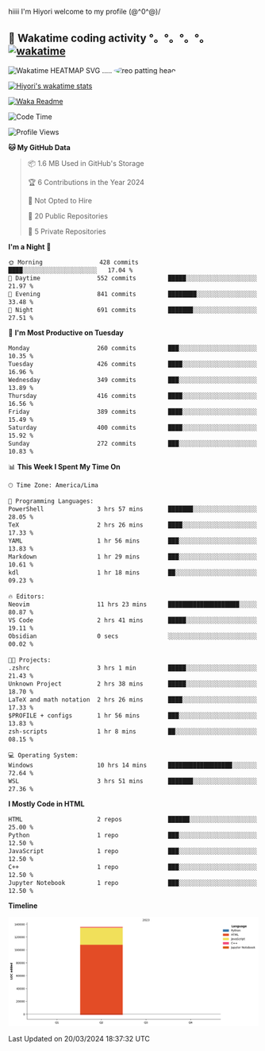 hiiii I'm Hiyori welcome to my profile \(@^0^@)/

## 🦄 Wakatime coding activity °。°。°。°。[![wakatime](https://wakatime.com/badge/user/49dba2c5-26e1-43a7-9d07-e0f8613d1227.svg)](https://wakatime.com/@49dba2c5-26e1-43a7-9d07-e0f8613d1227) 
<img src="https://wakatime.com/share/@ziajoriii7/ef87015d-57e0-4afb-bb56-1a99a24ea312.svg" width="600" alt="Wakatime HEATMAP SVG"/> ..... <img src="https://i.postimg.cc/RFM2CQFY/reo-patting.webp" alt="reo patting head" width="200" style="border-radius: 50%;">

 [![Hiyori's wakatime stats](https://github-readme-stats.vercel.app/api/wakatime?username=ziajoriii7&theme=buefy&range=last_year&is_including_today=true&layout=compact&hide=markdown)](https://github.com/anuraghazra/github-readme-stats)
 

[![Waka Readme](https://github.com/hiyorijl/hiyorijl/actions/workflows/Waka%20Readme.yml/badge.svg)](https://github.com/hiyorijl/hiyorijl/actions/workflows/Waka%20Readme.yml)

<!--START_SECTION:waka-->
![Code Time](http://img.shields.io/badge/Code%20Time-743%20hrs%2025%20mins-blue)

![Profile Views](http://img.shields.io/badge/Profile%20Views-0-blue)

**🐱 My GitHub Data** 

> 📦 1.6 MB Used in GitHub's Storage 
 > 
> 🏆 6 Contributions in the Year 2024
 > 
> 🚫 Not Opted to Hire
 > 
> 📜 20 Public Repositories 
 > 
> 🔑 5 Private Repositories 
 > 
**I'm a Night 🦉** 

```text
🌞 Morning                428 commits         ████░░░░░░░░░░░░░░░░░░░░░   17.04 % 
🌆 Daytime                552 commits         █████░░░░░░░░░░░░░░░░░░░░   21.97 % 
🌃 Evening                841 commits         ████████░░░░░░░░░░░░░░░░░   33.48 % 
🌙 Night                  691 commits         ███████░░░░░░░░░░░░░░░░░░   27.51 % 
```
📅 **I'm Most Productive on Tuesday** 

```text
Monday                   260 commits         ███░░░░░░░░░░░░░░░░░░░░░░   10.35 % 
Tuesday                  426 commits         ████░░░░░░░░░░░░░░░░░░░░░   16.96 % 
Wednesday                349 commits         ███░░░░░░░░░░░░░░░░░░░░░░   13.89 % 
Thursday                 416 commits         ████░░░░░░░░░░░░░░░░░░░░░   16.56 % 
Friday                   389 commits         ████░░░░░░░░░░░░░░░░░░░░░   15.49 % 
Saturday                 400 commits         ████░░░░░░░░░░░░░░░░░░░░░   15.92 % 
Sunday                   272 commits         ███░░░░░░░░░░░░░░░░░░░░░░   10.83 % 
```


📊 **This Week I Spent My Time On** 

```text
🕑︎ Time Zone: America/Lima

💬 Programming Languages: 
PowerShell               3 hrs 57 mins       ███████░░░░░░░░░░░░░░░░░░   28.05 % 
TeX                      2 hrs 26 mins       ████░░░░░░░░░░░░░░░░░░░░░   17.33 % 
YAML                     1 hr 56 mins        ███░░░░░░░░░░░░░░░░░░░░░░   13.83 % 
Markdown                 1 hr 29 mins        ███░░░░░░░░░░░░░░░░░░░░░░   10.61 % 
kdl                      1 hr 18 mins        ██░░░░░░░░░░░░░░░░░░░░░░░   09.23 % 

🔥 Editors: 
Neovim                   11 hrs 23 mins      ████████████████████░░░░░   80.87 % 
VS Code                  2 hrs 41 mins       █████░░░░░░░░░░░░░░░░░░░░   19.11 % 
Obsidian                 0 secs              ░░░░░░░░░░░░░░░░░░░░░░░░░   00.02 % 

🐱‍💻 Projects: 
.zshrc                   3 hrs 1 min         █████░░░░░░░░░░░░░░░░░░░░   21.43 % 
Unknown Project          2 hrs 38 mins       █████░░░░░░░░░░░░░░░░░░░░   18.70 % 
LaTeX and math notation  2 hrs 26 mins       ████░░░░░░░░░░░░░░░░░░░░░   17.33 % 
$PROFILE + configs       1 hr 56 mins        ███░░░░░░░░░░░░░░░░░░░░░░   13.83 % 
zsh-scripts              1 hr 8 mins         ██░░░░░░░░░░░░░░░░░░░░░░░   08.15 % 

💻 Operating System: 
Windows                  10 hrs 14 mins      ██████████████████░░░░░░░   72.64 % 
WSL                      3 hrs 51 mins       ███████░░░░░░░░░░░░░░░░░░   27.36 % 
```

**I Mostly Code in HTML** 

```text
HTML                     2 repos             ██████░░░░░░░░░░░░░░░░░░░   25.00 % 
Python                   1 repo              ███░░░░░░░░░░░░░░░░░░░░░░   12.50 % 
JavaScript               1 repo              ███░░░░░░░░░░░░░░░░░░░░░░   12.50 % 
C++                      1 repo              ███░░░░░░░░░░░░░░░░░░░░░░   12.50 % 
Jupyter Notebook         1 repo              ███░░░░░░░░░░░░░░░░░░░░░░   12.50 % 
```



**Timeline**

![Lines of Code chart](https://raw.githubusercontent.com/hiyorijl/hiyorijl/main/assets/bar_graph.png)


 Last Updated on 20/03/2024 18:37:32 UTC
<!--END_SECTION:waka-->
